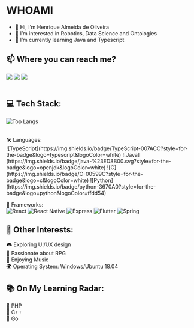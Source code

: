 # WHOAMI

- 👋 Hi, I’m Henrique Almeida de Oliveira
- 👀 I’m interested in Robotics, Data Science and Ontologies
- 🌱 I’m currently learning Java and Typescript

## 📫 Where you can reach me?

<div> 
    <a href="https://instagram.com/hnralmeida" target="_blank"><img src="https://img.shields.io/badge/-Instagram-%23E4405F?style=for-the-badge&logo=instagram&logoColor=white" target="_blank"/></a> <a href = "mailto:devhnralmeida@gmail.com"><img src="https://img.shields.io/badge/-Gmail-%23333?style=for-the-badge&logo=gmail&logoColor=white" target="_blank"/></a> <a href="https://www.linkedin.com/in/hnralmeida" target="_blank"><img src="https://img.shields.io/badge/-LinkedIn-%230077B5?style=for-the-badge&logo=linkedin&logoColor=white" target="_blank"/></a>
</div>

<br>

## 💻 Tech Stack:
![Top Langs](https://github-readme-stats-git-masterrstaa-rickstaa.vercel.app/api/top-langs/?username=hnralmeida&bg_color=000&border_color=30A3DC&title_color=E94D5F&text_color=FFF)

<br>
🛠️ Languages:
<br>
![TypeScript](https://img.shields.io/badge/TypeScript-007ACC?style=for-the-badge&logo=typescript&logoColor=white)
![Java](https://img.shields.io/badge/java-%23ED8B00.svg?style=for-the-badge&logo=openjdk&logoColor=white)
![C](https://img.shields.io/badge/C-00599C?style=for-the-badge&logo=c&logoColor=white)
![Python](https://img.shields.io/badge/python-3670A0?style=for-the-badge&logo=python&logoColor=ffdd54)

🚀 Frameworks: 
<br>
![React](https://img.shields.io/badge/React-20232A?style=for-the-badge&logo=react&logoColor=61DAFB)
![React Native](https://img.shields.io/badge/React_Native-20232A?style=for-the-badge&logo=react&logoColor=61DAFB)
![Express](https://img.shields.io/badge/express.js-%23404d59.svg?style=for-the-badge&logo=express&logoColor=%2361DAFB)
![Flutter](https://img.shields.io/badge/Flutter-02569B?style=for-the-badge&logo=flutter&logoColor=white)
![Spring](https://img.shields.io/badge/spring-%236DB33F.svg?style=for-the-badge&logo=spring&logoColor=white)
<br>

## 🎨 Other Interests:

🎮 Exploring UI/UX design
<br>
🎲 Passionate about RPG
<br>
🎵 Enjoying Music
<br>
🌍 Operating System: Windows/Ubuntu 18.04
<br>

## 📚 On My Learning Radar:
🌟 PHP
<br>
🌟 C++
<br>
🌟 Go

